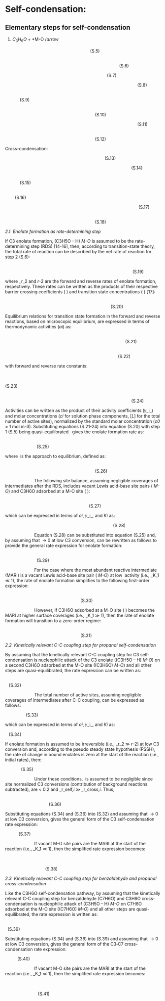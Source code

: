 # Self-condensation:
## Elementary steps for self-condensation
1. $C_3H_6O$ + *M-O $/arrow$  
                                                                                                                                                                      (S.5)

                                                                                                                                                        (S.6)

                                                                                    (S.7)

                                                                                                             (S.8)

                                                                                                                                (S.9)

                                                                                                                                        (S.10)

                                                                                                             (S.11)

                                                                                                                                                                (S.12)

Cross-condensation:

                                                                                  (S.13)

                                                                                                        (S.14)

                                                                                                                                     (S.15)

                                                                                                                              (S.16)

                                                                                                              (S.17)

                                                                                                                                                            (S.18)

_2.1_  _Enolate formation as rate-determining step_

If C3 enolate formation, (C3H5O – H) _M-O_ is assumed to be the rate-determining step (RDS) [14-16], then, according to transition-state theory, the total rate of reaction can be described by the net rate of reaction for step 2 (S.6):

                                                                                                                                                                                                                                    (S.19)

where _r_2 and _r_-2 are the forward and reverse rates of enolate formation, respectively. These rates can be written as the products of their respective barrier crossing coefficients ( ) and transition state concentrations ( ) [17]:

                                                                                                                                                                                                           (S.20)

Equilibrium relations for transition state formation in the forward and reverse reactions, based on microscopic equilibrium, are expressed in terms of thermodynamic activities (_ai_) as:

                                                                                                                                                                                                               (S.21)

                                                                                                                                                                                                    (S.22)

with forward and reverse rate constants:

                                                                                                                                                                                                                                                  (S.23)     

                                                                                                                                                                                                                                        (S.24)

Activities can be written as the product of their activity coefficients (𝛾_i_) and molar concentrations (_ci_ for solution phase components, [_L_] for the total number of active sites), normalized by the standard molar concentration (_c0_ = 1 mol m-3). Substituting equations (S.21-24) into equation (S.20) with step 1 (S.5) being quasi-equilibrated   gives the enolate formation rate as:

                                                                                                                             (S.25)

where  is the approach to equilibrium, defined as:

                                                                                                                                                                                (S.26)

                        The following site balance, assuming negligible coverages of intermediates after the RDS, includes vacant Lewis acid-base site pairs ( _M-O_) and C3H6O adsorbed at a M-O site ( ):

                                                                                                                                                                                          (S.27)

which can be expressed in terms of _ai_, 𝛾_i_, and _Ki_ as:

                                                                                         (S.28)

                        Equation (S.28) can be substituted into equation (S.25) and, by assuming that  → 0 at low C3 conversion, can be rewritten as follows to provide the general rate expression for enolate formation:

                                                                                                                               (S.29)

                        For the case where the most abundant reactive intermediate (MARI) is a vacant Lewis acid-base site pair ( _M-O_) at low  activity (i.e., _K_1 ≪ 1), the rate of enolate formation simplifies to the following first-order expression:

                                                                                                                                                                     (S.30)

                        However, if C3H6O adsorbed at a M-O site ( ) becomes the MARI at higher surface coverages (i.e., _K_1 ≫ 1), then the rate of enolate formation will transition to a zero-order regime:

                                                                                                                                                                                     (S.31)

  

_2.2_  _Kinetically relevant C-C coupling step for propanal self-condensation_

By assuming that the kinetically relevant C-C coupling step for C3 self-condensation is nucleophilic attack of the C3 enolate ((C3H5O – H) _M-O_) on a second C3H6O adsorbed at the M-O site ((C3H6O) _M-O_) and all other steps are quasi-equilibrated, the rate expression can be written as:

                                                                                                                              (S.32)

                        The total number of active sites, assuming negligible coverages of intermediates after C-C coupling, can be expressed as follows:

                 (S.33)

which can be expressed in terms of _ai_, 𝛾_i_, and _Ki_ as:

   (S.34)

If enolate formation is assumed to be irreversible (i.e., _r_2 ≫ _r_-2) at low C3 conversion and, according to the pseudo steady state hypothesis (PSSH), the rate of change in bound enolates is zero at the start of the reaction (i.e., initial rates), then:

             (S.35)

                        Under these conditions,  is assumed to be negligible since site normalized C3 conversions (contribution of background reactions subtracted), are < 0.2 and _r_self,_i_ ≫ _r_cross,_i_. Thus,

                                                                                                                                           (S.36)

Substituting equations (S.34) and (S.36) into (S.32) and assuming that  → 0 at low C3 conversion, gives the general form of the C3 self-condensation rate expression:

           (S.37)

                        If vacant M-O site pairs are the MARI at the start of the reaction (i.e., _K_1 ≪ 1), then the simplified rate expression becomes:

                                                                                                                                                                            (S.38)

_2.3_  _Kinetically relevant C-C coupling step for benzaldehyde and propanal cross-condensation_

Like the C3H6O self-condensation pathway, by assuming that the kinetically relevant C-C coupling step for benzaldehyde (C7H6O) and C3H6O cross-condensation is nucleophilic attack of (C3H5O – H) _M-O_ on C7H6O adsorbed at the M-O site ((C7H6O) _M-O_) and all other steps are quasi-equilibrated, the rate expression is written as:

                                                                                                                                 (S.39)

Substituting equations (S.34) and (S.36) into (S.39) and assuming that  → 0 at low C3 conversion, gives the general form of the C3‑C7­ cross-condensation rate expression:

          (S.40)

                        If vacant M-O site pairs are the MARI at the start of the reaction (i.e., _K_1 ≪ 1), then the simplified rate expression becomes:

                                                                                                                                                                      (S.41)